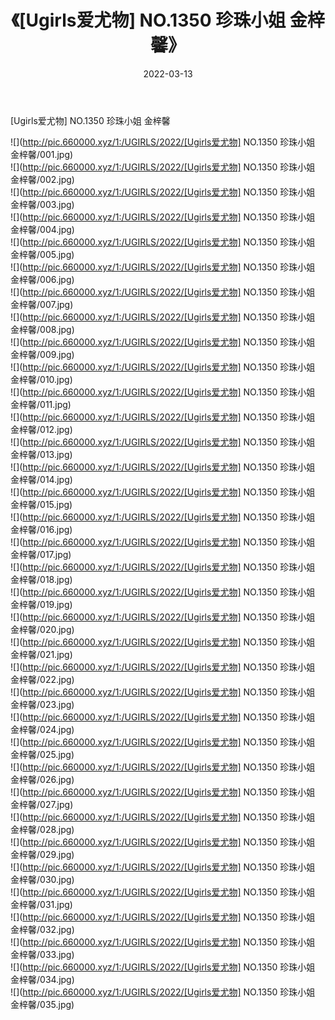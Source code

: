 ﻿---
layout: post
title:  《[Ugirls爱尤物] NO.1350 珍珠小姐 金梓馨》
date:   2022-03-13
img: http://pic.660000.xyz/1:/UGIRLS/2022/[Ugirls爱尤物] NO.1350 珍珠小姐 金梓馨/000.jpg
categories: [美女, 清纯, 唯美]
---

[Ugirls爱尤物] NO.1350 珍珠小姐 金梓馨

 ![](http://pic.660000.xyz/1:/UGIRLS/2022/[Ugirls爱尤物] NO.1350 珍珠小姐 金梓馨/001.jpg) <br>![](http://pic.660000.xyz/1:/UGIRLS/2022/[Ugirls爱尤物] NO.1350 珍珠小姐 金梓馨/002.jpg) <br>![](http://pic.660000.xyz/1:/UGIRLS/2022/[Ugirls爱尤物] NO.1350 珍珠小姐 金梓馨/003.jpg) <br>![](http://pic.660000.xyz/1:/UGIRLS/2022/[Ugirls爱尤物] NO.1350 珍珠小姐 金梓馨/004.jpg) <br>![](http://pic.660000.xyz/1:/UGIRLS/2022/[Ugirls爱尤物] NO.1350 珍珠小姐 金梓馨/005.jpg) <br>![](http://pic.660000.xyz/1:/UGIRLS/2022/[Ugirls爱尤物] NO.1350 珍珠小姐 金梓馨/006.jpg) <br>![](http://pic.660000.xyz/1:/UGIRLS/2022/[Ugirls爱尤物] NO.1350 珍珠小姐 金梓馨/007.jpg) <br>![](http://pic.660000.xyz/1:/UGIRLS/2022/[Ugirls爱尤物] NO.1350 珍珠小姐 金梓馨/008.jpg) <br>![](http://pic.660000.xyz/1:/UGIRLS/2022/[Ugirls爱尤物] NO.1350 珍珠小姐 金梓馨/009.jpg) <br>![](http://pic.660000.xyz/1:/UGIRLS/2022/[Ugirls爱尤物] NO.1350 珍珠小姐 金梓馨/010.jpg) <br>![](http://pic.660000.xyz/1:/UGIRLS/2022/[Ugirls爱尤物] NO.1350 珍珠小姐 金梓馨/011.jpg) <br>![](http://pic.660000.xyz/1:/UGIRLS/2022/[Ugirls爱尤物] NO.1350 珍珠小姐 金梓馨/012.jpg) <br>![](http://pic.660000.xyz/1:/UGIRLS/2022/[Ugirls爱尤物] NO.1350 珍珠小姐 金梓馨/013.jpg) <br>![](http://pic.660000.xyz/1:/UGIRLS/2022/[Ugirls爱尤物] NO.1350 珍珠小姐 金梓馨/014.jpg) <br>![](http://pic.660000.xyz/1:/UGIRLS/2022/[Ugirls爱尤物] NO.1350 珍珠小姐 金梓馨/015.jpg) <br>![](http://pic.660000.xyz/1:/UGIRLS/2022/[Ugirls爱尤物] NO.1350 珍珠小姐 金梓馨/016.jpg) <br>![](http://pic.660000.xyz/1:/UGIRLS/2022/[Ugirls爱尤物] NO.1350 珍珠小姐 金梓馨/017.jpg) <br>![](http://pic.660000.xyz/1:/UGIRLS/2022/[Ugirls爱尤物] NO.1350 珍珠小姐 金梓馨/018.jpg) <br>![](http://pic.660000.xyz/1:/UGIRLS/2022/[Ugirls爱尤物] NO.1350 珍珠小姐 金梓馨/019.jpg) <br>![](http://pic.660000.xyz/1:/UGIRLS/2022/[Ugirls爱尤物] NO.1350 珍珠小姐 金梓馨/020.jpg) <br>![](http://pic.660000.xyz/1:/UGIRLS/2022/[Ugirls爱尤物] NO.1350 珍珠小姐 金梓馨/021.jpg) <br>![](http://pic.660000.xyz/1:/UGIRLS/2022/[Ugirls爱尤物] NO.1350 珍珠小姐 金梓馨/022.jpg) <br>![](http://pic.660000.xyz/1:/UGIRLS/2022/[Ugirls爱尤物] NO.1350 珍珠小姐 金梓馨/023.jpg) <br>![](http://pic.660000.xyz/1:/UGIRLS/2022/[Ugirls爱尤物] NO.1350 珍珠小姐 金梓馨/024.jpg) <br>![](http://pic.660000.xyz/1:/UGIRLS/2022/[Ugirls爱尤物] NO.1350 珍珠小姐 金梓馨/025.jpg) <br>![](http://pic.660000.xyz/1:/UGIRLS/2022/[Ugirls爱尤物] NO.1350 珍珠小姐 金梓馨/026.jpg) <br>![](http://pic.660000.xyz/1:/UGIRLS/2022/[Ugirls爱尤物] NO.1350 珍珠小姐 金梓馨/027.jpg) <br>![](http://pic.660000.xyz/1:/UGIRLS/2022/[Ugirls爱尤物] NO.1350 珍珠小姐 金梓馨/028.jpg) <br>![](http://pic.660000.xyz/1:/UGIRLS/2022/[Ugirls爱尤物] NO.1350 珍珠小姐 金梓馨/029.jpg) <br>![](http://pic.660000.xyz/1:/UGIRLS/2022/[Ugirls爱尤物] NO.1350 珍珠小姐 金梓馨/030.jpg) <br>![](http://pic.660000.xyz/1:/UGIRLS/2022/[Ugirls爱尤物] NO.1350 珍珠小姐 金梓馨/031.jpg) <br>![](http://pic.660000.xyz/1:/UGIRLS/2022/[Ugirls爱尤物] NO.1350 珍珠小姐 金梓馨/032.jpg) <br>![](http://pic.660000.xyz/1:/UGIRLS/2022/[Ugirls爱尤物] NO.1350 珍珠小姐 金梓馨/033.jpg) <br>![](http://pic.660000.xyz/1:/UGIRLS/2022/[Ugirls爱尤物] NO.1350 珍珠小姐 金梓馨/034.jpg) <br>![](http://pic.660000.xyz/1:/UGIRLS/2022/[Ugirls爱尤物] NO.1350 珍珠小姐 金梓馨/035.jpg) <br>